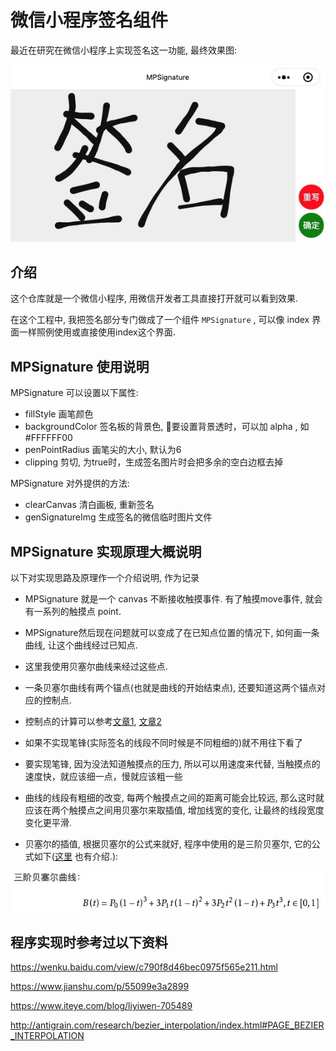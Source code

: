 # 微信小程序签名组件

最近在研究在微信小程序上实现签名这一功能, 最终效果图:

![](./doc/signature.jpg)

## 介绍

这个仓库就是一个微信小程序, 用微信开发者工具直接打开就可以看到效果.

在这个工程中, 我把签名部分专门做成了一个组件 `MPSignature` , 可以像 index 界面一样照例使用或直接使用index这个界面.

## MPSignature 使用说明

MPSignature 可以设置以下属性:

* fillStyle 画笔颜色
* backgroundColor 签名板的背景色, 要设置背景透时，可以加 alpha , 如 #FFFFFF00
* penPointRadius 画笔尖的大小, 默认为6
* clipping 剪切, 为true时，生成签名图片时会把多余的空白边框去掉

MPSignature 对外提供的方法:

* clearCanvas 清白画板, 重新签名
* genSignatureImg 生成签名的微信临时图片文件

## MPSignature 实现原理大概说明

以下对实现思路及原理作一个介绍说明, 作为记录

* MPSignature 就是一个 canvas 不断接收触摸事件. 有了触摸move事件, 就会有一系列的触摸点 point.

* MPSignature然后现在问题就可以变成了在已知点位置的情况下, 如何画一条曲线, 让这个曲线经过已知点.

* 这里我使用贝塞尔曲线来经过这些点.

* 一条贝塞尔曲线有两个锚点(也就是曲线的开始结束点), 还要知道这两个锚点对应的控制点.

* 控制点的计算可以参考[文章1](http://antigrain.com/research/bezier_interpolation/index.html#PAGE_BEZIER_INTERPOLATION), [文章2](https://www.iteye.com/blog/liyiwen-705489)

* 如果不实现笔锋(实际签名的线段不同时候是不同粗细的)就不用往下看了

* 要实现笔锋, 因为没法知道触摸点的压力, 所以可以用速度来代替, 当触摸点的速度快，就应该细一点，慢就应该粗一些

* 曲线的线段有粗细的改变, 每两个触摸点之间的距离可能会比较远, 那么这时就应该在两个触摸点之间用贝塞尔来取插值, 增加线宽的变化, 让最终的线段宽度变化更平滑.

* 贝塞尔的插值, 根据贝塞尔的公式来就好, 程序中使用的是三阶贝塞尔, 它的公式如下([这里](https://www.jianshu.com/p/55099e3a2899) 也有介绍.):

![](./doc/3beziercurve.jpg)


## 程序实现时参考过以下资料

https://wenku.baidu.com/view/c790f8d46bec0975f565e211.html

https://www.jianshu.com/p/55099e3a2899

https://www.iteye.com/blog/liyiwen-705489

http://antigrain.com/research/bezier_interpolation/index.html#PAGE_BEZIER_INTERPOLATION

